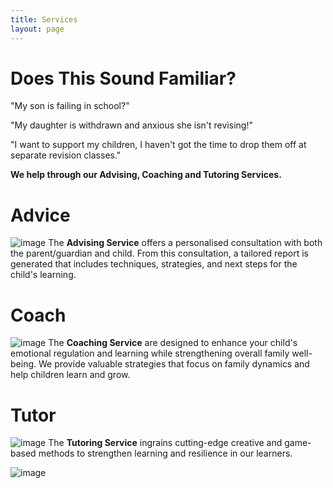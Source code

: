 ```yaml
---
title: Services
layout: page
---
```


# Does This Sound Familiar?


"My son is failing in school?"

"My daughter is withdrawn and anxious she isn't revising!" 

"I want to support my children, I haven't got the time to drop them off at separate revision classes."
 
**We help through our Advising, Coaching and Tutoring Services.**

# Advice
![image](https://NavWeb.b-cdn.net/1771.jpg)
The **Advising Service** offers a personalised consultation with both the parent/guardian and child. From this consultation, a tailored report is generated that includes techniques, strategies, and next steps for the child's learning.

# Coach 
![image](https://NavWeb.b-cdn.net/1728.jpg)
The **Coaching Service** are designed to enhance your child's emotional regulation and learning while strengthening overall family well-being. We provide valuable strategies that focus on family dynamics and help children learn and grow.

# Tutor 
![image](https://NavWeb.b-cdn.net/1757.jpg)
The **Tutoring Service**  ingrains cutting-edge creative and game-based methods to strengthen learning and resilience in our learners.

![image](https://NavWeb.b-cdn.net/hand-02.jpg)